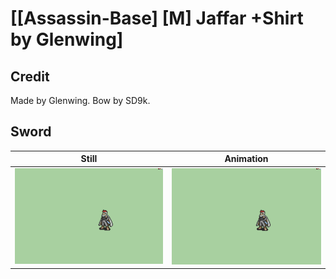 # [\[Assassin-Base\] \[M\] Jaffar +Shirt by Glenwing]

## Credit

Made by Glenwing. 
Bow by SD9k.
	
## Sword

| Still | Animation |
| :---: | :-------: |
| ![Sword still](./Sword_000.png) | ![Sword animation](./Sword.gif) |
